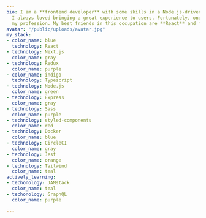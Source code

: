 ```yaml
---
bio: I am a **frontend developer** with some skills in a Node.js-driven backend world.
  I always loved bringing a great experience to users. Fortunately, one day it became
  my profession. My best friends in this occupation are **React** and **Next.js.**
avatar: "/public/uploads/avatar.jpg"
my_stack:
- color_name: blue
  technology: React
- technology: Next.js
  color_name: gray
- technology: Redux
  color_name: purple
- color_name: indigo
  technology: Typescript
- technology: Node.js
  color_name: green
- technology: Express
  color_name: gray
- technology: Sass
  color_name: purple
- technology: styled-components
  color_name: red
- technology: Docker
  color_name: blue
- technology: CircleCI
  color_name: gray
- technology: Jest
  color_name: orange
- technology: Tailwind
  color_name: teal
actively_learning:
- techonology: JAMstack
  color_name: teal
- techonology: GraphQL
  color_name: purple

---
```

